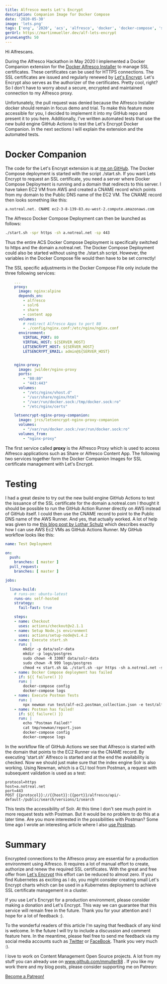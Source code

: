```yaml
---
title: Alfresco meets Let's Encrypt
description: Companion Image for Docker Compose
date: '2020-05-30'
image: 'lets.png'
tags: ['eng', '2020', 'acs', 'alfresco', 'docker', 'docker-compose', 'ssl', 'github-actions', 'postman']
gerUrl: https://martinmueller.dev/alf-lets-encrypt
pruneLength: 50
---
```


Hi Alfrescans.

During the Alfresco Hackathon in May 2020 I implemented a Docker Companion extension for the [Docker Alfresco Installer](https://github.com/Alfresco/alfresco-docker-installer) to manage SSL certificates. These certificates can be used for HTTPS connections. The SSL certificates are issued and regularly renewed by [Let's Encrypt](https://letsencrypt.org/de/). Let's Encrypt also serves as the authorizer of the certificates. Pretty cool, right? So I don't have to worry about a secure, encrypted and maintained connection to my Alfresco proxy.

Unfortunately, the pull request was denied because the Alfresco Installer docker should remain in focus demo and trial. To make this feature more accessible for you, I decided to implement it into my GitHub repo and present it to you here. Additionally, I've written automated tests that use the new build engine GitHub Actions to test the Let's Encrypt Docker Companion. In the next sections I will explain the extension and the automated tests.

# Docker Companion
The code for the Let's Encrypt extension is at [me on GitHub](https://github.com/mmuller88/alf-lets-encrypt). The Docker Compose deployment is started with the script ./start.sh. If you want Lets Encrypt to request an SSL certificate, you need a server where Docker Compose Deployment is running and a domain that redirects to this server. I have taken EC2 VM from AWS and created a CNAME record which points from my domain to the Public DNS name of the EC2 VM. The CNAME record then looks something like this:

```
a.notreal.net. CNAME ec2-3-8-139-83.eu-west-2.compute.amazonaws.com
```

The Alfresco Docker Compose Deployment can then be launched as follows:

```BASH
./start.sh -spr https -sh a.notreal.net -sp 443
```

Thus the entire ACS Docker Compose Deployment is specifically switched to https and the domain a.notreal.net. The Docker Compose Deployment could also be started without using the ./start.sh script. However, the variables in the Docker Compose file would then have to be set correctly!

The SSL specific adjustments in the Docker Compose File only include the three following services:

```YAML
    ...
    proxy:
      image: nginx:alpine
      depends_on:
        - alfresco
        - solr6
        - share
        - content app
      volumes:
        # redirect Alfresco Apps to port 80
        - ./config/nginx.conf:/etc/nginx/nginx.conf
      environment:
        VIRTUAL_PORT: 80
        VIRTUAL_HOST: ${SERVER_HOST}
        LETSENCRYPT_HOST: ${SERVER_HOST}
        LETSENCRYPT_EMAIL: admin@${SERVER_HOST}


    nginx-proxy:
      image: jwilder/nginx-proxy
      ports:
        - "80:80"
        - "443:443"
      volumes:
        - "/etc/nginx/vhost.d"
        - "/usr/share/nginx/html"
        - "/var/run/docker.sock:/tmp/docker.sock:ro"
        - "/etc/nginx/certs"

    letsencrypt-nginx-proxy-companion:
      image: jrcs/letsencrypt-nginx-proxy-companion
      volumes:
        - "/var/run/docker.sock:/var/run/docker.sock:ro"
      volumes_from:
        - "nginx-proxy"
```

The first service called **proxy** is the Alfresco Proxy which is used to access Alfresco applications such as Share or Alfresco Content App. The following two services together form the Docker Companion Images for SSL certificate management with Let's Encrypt.

# Testing
I had a great desire to try out the new build engine GitHub Actions to test the issuance of the SSL certificate for the domain a.notreal.com I thought it should be possible to run the GitHub Action Runner directly on AWS instead of GitHub itself. I could then use the CNAME record to point to the Public DNS name of the AWS Runner. And yes, that actually worked. A lot of help was given to me [this blog post by Lothar Schulz](https://www.lotharschulz.info/2019/12/09/github-action-self-hosted-runners-on-aws-incl-spot-instances/) which describes exactly how I can use AWS Ec2 VMs as GitHub Actions Runner. My GitHub workflow looks like this:

```YAML
name: Test Deployment

on:
  push:
    branches: [ master ]
  pull_request:
    branches: [ master ]

jobs:

  linux-build:
    # runs-on: ubuntu-latest
    runs-on: self-hosted
    strategy:
      fail-fast: true

    steps:
    - name: Checkout
      uses: actions/checkout@v2.1.1
    - name: Setup Node.js environment
      uses: actions/setup-node@v1.4.2
    - name: Execute start.sh
      run: |
        mkdir -p data/solr-data
        mkdir -p logs/postgres
        sudo chown -R 33007 data/solr-data
        sudo chown -R 999 logs/postgres
        chmod +x start.sh && ./start.sh -spr https -sh a.notreal.net -sp 443
    - name: Docker Compose deployment has failed
      if: ${{ failure() }}
      run: |
        docker-compose config
        docker-compose logs
    - name: Execute Postman Tests
      run: |
        npx newman run test/alf-ec2.postman_collection.json -e test/alf-ec2.postman_environment.json -r cli,json --reporter-json-export tmp/newman/report.json
    - name: Postman has failed!
      if: ${{ failure() }}
      run: |
        echo "Postman Failed!"
        cat tmp/newman/report.json
        docker-compose config
        docker-compose logs
```

In the workflow file of GitHub Actions we see that Alfresco is started with the domain that points to the EC2 Runner via the CNAME record. By executing 'start.sh' Alfresco is started and at the end the availability is checked. Now we should just make sure that the index engine Solr is also working. Using Newman, which is a CLI tool from Postman, a request with subsequent validation is used as a test:

```
protocol=https
host=a.notreal.net
port=443
POST {{protocol}}://{{host}}:{{port}}/alfresco/api/-default-/public/search/versions/1/search
```

This tests the accessibility of Solr. At this time I don't see much point in more request tests with Postman. But it would be no problem to do this at a later time. Are you more interested in the possibilities with Postman? Some time ago I wrote an interesting article where I also [use Postman](https://martinmueller.dev/cdk-example).

# Summary
Encrypted connections to the Alfresco proxy are essential for a production environment using Alfresco. It requires a lot of manual effort to create, authorize and renew the required SSL certificates. With the great and free offer from [Let's Encrypt](https://letsencrypt.org/de/) this effort can be reduced to almost zero. If you find Kubernetes as exciting as I do, you might consider creating small Let's Encrypt charts which can be used in a Kubernetes deployment to achieve SSL certificate management in a cluster.

If you use Let's Encrypt for a production environment, please consider making a donation and Let's Encrypt. This way we can guarantee that this service will remain free in the future. Thank you for your attention and I hope for a lot of feedback :).

To the wonderful readers of this article I'm saying that feedback of any kind is welcome. In the future I will try to include a discussion and comment feature here. In the meantime, please feel free to send me feedback via my social media accounts such as [Twitter](https://twitter.com/MartinMueller_) or [FaceBook](https://www.facebook.com/martin.muller.10485). Thank you very much :).

I love to work on Content Management Open Source projects. A lot from my stuff you can already use on www.github.com/mmuller88 . If you like my work there and my blog posts, please consider supporting me on Patreon:

<a href="https://www.patreon.com/bePatron?u=29010217" data-patreon-widget-type="become-patron-button">Become a Patreon!</a><script async src="https://c6.patreon.com/becomePatronButton.bundle.js"></script>